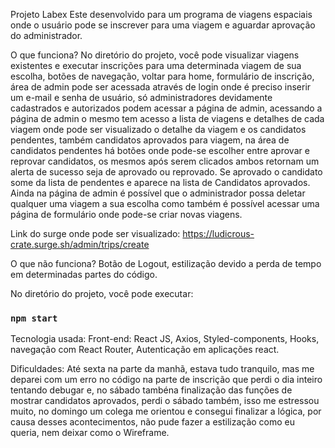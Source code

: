 Projeto Labex
Este desenvolvido para um programa de viagens espaciais onde o usuário pode se inscrever para uma viagem e aguardar aprovação do administrador.

O que funciona?
No diretório do projeto, você pode visualizar viagens existentes e executar inscrições para uma determinada viagem de sua escolha, botões de navegação, voltar para home, formulário de inscrição, área de admin pode ser acessada através de login onde é preciso inserir um e-mail e senha de usuário, só administradores devidamente cadastrados e autorizados podem acessar a página de admin, acessando a página de admin o mesmo tem acesso a lista de viagens e detalhes de cada viagem onde pode ser visualizado o detalhe da viagem e os candidatos pendentes, também candidatos aprovados para viagem, na área de candidatos pendentes há botões onde pode-se escolher entre aprovar e reprovar candidatos, os mesmos após serem clicados ambos retornam um alerta de sucesso seja de aprovado ou reprovado. Se aprovado o candidato some da lista de pendentes e aparece na lista de Candidatos aprovados. Ainda na página de admin é possível que o administrador possa deletar qualquer uma viagem a sua escolha como também é possível acessar uma página de formulário onde pode-se criar novas viagens.

Link do surge onde pode ser visualizado:
https://ludicrous-crate.surge.sh/admin/trips/create

O que não funciona? 
Botão de Logout, estilização devido a perda de tempo em determinadas partes do código.

No diretório do projeto, você pode executar:

### `npm start`

Tecnologia usada:
Front-end: React JS, Axios, Styled-components, Hooks, navegação com React Router, Autenticação em aplicações react.

Dificuldades:
Até sexta na parte da manhã, estava tudo tranquilo, mas me deparei com um erro no código na parte de inscrição que perdi o dia inteiro tentando debugar e, no sábado tambéna finalização das funções de mostrar candidatos aprovados, perdi o sábado também, isso me estressou muito, no domingo um colega me orientou e consegui finalizar a lógica, por causa desses acontecimentos, não pude fazer a estilização como eu queria, nem deixar como o Wireframe.